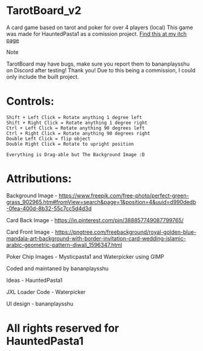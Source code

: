 # TarotBoard_v2
A card game based on tarot and poker for over 4 players (local)
This game was made for HauntedPasta1 as a comission project.
[Find this at my itch page](https://bananplayss.itch.io/tarotboard)

 > [!NOTE]
> TarotBoard may have bugs, make sure you report them to bananplaysshu on Discord after testing! Thank you!
> Due to this being a commission, I could only include the built project.

# Controls:
```
Shift + Left Click = Rotate anything 1 degree left
Shift + Right Click = Rotate anything 1 degree right
Ctrl + Left Click = Rotate anything 90 degrees left
Ctrl + Right Click = Rotate anything 90 degrees right
Double Left Click = flip object
Double Right Click = Rotate to upright position

Everything is Drag-able but The Background Image :D
```

# Attributions:

Background Image - https://www.freepik.com/free-photo/perfect-green-grass_902965.htm#fromView=search&page=1&position=4&uuid=d990dedb-0fea-400d-8b32-55c7cc5d4d3d

Card Back Image - https://in.pinterest.com/pin/388857749087799765/

Card Front Image - https://pngtree.com/freebackground/royal-golden-blue-mandala-art-background-with-border-invitation-card-wedding-islamic-arabic-geometric-pattern-diwali_1596347.html

Poker Chip Images - Mysticpasta1 and Waterpicker using GIMP

Coded and maintaned by bananplaysshu

Ideas - HauntedPasta1

JXL Loader Code - Waterpicker

UI design - bananplaysshu

# All rights reserved for HauntedPasta1
